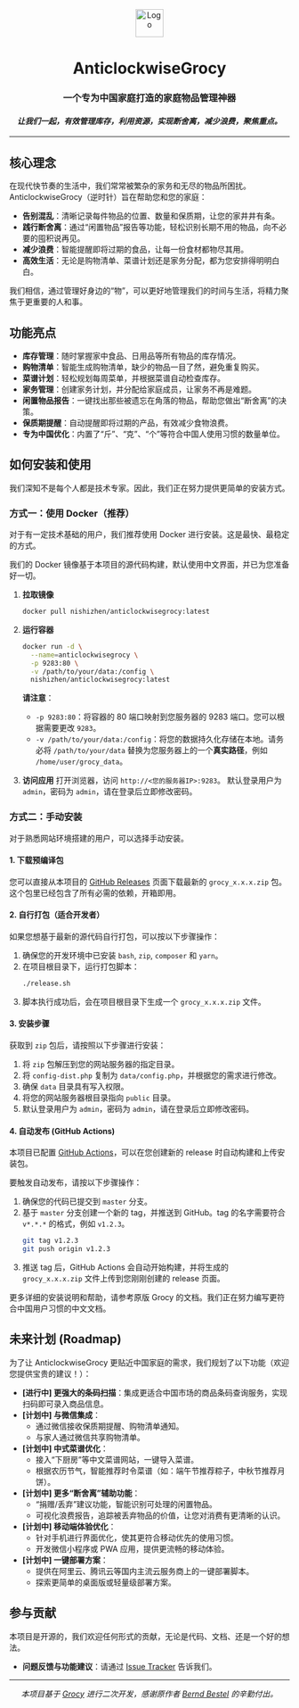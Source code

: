 <div align="center">
<img alt="Logo" height="50" src="https://raw.githubusercontent.com/grocy/grocy/master/public/img/logo.svg?sanitize=true" />
<h1>AnticlockwiseGrocy</h1>
<h3>一个专为中国家庭打造的家庭物品管理神器</h3>
<em><h4>让我们一起，有效管理库存，利用资源，实现断舍离，减少浪费，聚焦重点。</h4></em>
</div>

---

## 核心理念

在现代快节奏的生活中，我们常常被繁杂的家务和无尽的物品所困扰。AnticlockwiseGrocy（逆时针）旨在帮助您和您的家庭：

*   **告别混乱**：清晰记录每件物品的位置、数量和保质期，让您的家井井有条。
*   **践行断舍离**：通过“闲置物品”报告等功能，轻松识别长期不用的物品，向不必要的囤积说再见。
*   **减少浪费**：智能提醒即将过期的食品，让每一份食材都物尽其用。
*   **高效生活**：无论是购物清单、菜谱计划还是家务分配，都为您安排得明明白白。

我们相信，通过管理好身边的“物”，可以更好地管理我们的时间与生活，将精力聚焦于更重要的人和事。

## 功能亮点

*   **库存管理**：随时掌握家中食品、日用品等所有物品的库存情况。
*   **购物清单**：智能生成购物清单，缺少的物品一目了然，避免重复购买。
*   **菜谱计划**：轻松规划每周菜单，并根据菜谱自动检查库存。
*   **家务管理**：创建家务计划，并分配给家庭成员，让家务不再是难题。
*   **闲置物品报告**：一键找出那些被遗忘在角落的物品，帮助您做出“断舍离”的决策。
*   **保质期提醒**：自动提醒即将过期的产品，有效减少食物浪费。
*   **专为中国优化**：内置了“斤”、“克”、“个”等符合中国人使用习惯的数量单位。

## 如何安装和使用

我们深知不是每个人都是技术专家。因此，我们正在努力提供更简单的安装方式。

### 方式一：使用 Docker（推荐）

对于有一定技术基础的用户，我们推荐使用 Docker 进行安装。这是最快、最稳定的方式。

我们的 Docker 镜像基于本项目的源代码构建，默认使用中文界面，并已为您准备好一切。

1.  **拉取镜像**
    ```bash
    docker pull nishizhen/anticlockwisegrocy:latest
    ```

2.  **运行容器**
    ```bash
    docker run -d \
      --name=anticlockwisegrocy \
      -p 9283:80 \
      -v /path/to/your/data:/config \
      nishizhen/anticlockwisegrocy:latest
    ```
    **请注意**：
    *   `-p 9283:80`：将容器的 80 端口映射到您服务器的 9283 端口。您可以根据需要更改 `9283`。
    *   `-v /path/to/your/data:/config`：将您的数据持久化存储在本地。请务必将 `/path/to/your/data` 替换为您服务器上的一个**真实路径**，例如 `/home/user/grocy_data`。

3.  **访问应用**
    打开浏览器，访问 `http://<您的服务器IP>:9283`。
    默认登录用户为 `admin`，密码为 `admin`，请在登录后立即修改密码。

### 方式二：手动安装

对于熟悉网站环境搭建的用户，可以选择手动安装。

#### 1. 下载预编译包

您可以直接从本项目的 [GitHub Releases](https://github.com/nishizhen/AnticlockwiseGrocy/releases) 页面下载最新的 `grocy_x.x.x.zip` 包。这个包里已经包含了所有必需的依赖，开箱即用。

#### 2. 自行打包（适合开发者）

如果您想基于最新的源代码自行打包，可以按以下步骤操作：

1.  确保您的开发环境中已安装 `bash`, `zip`, `composer` 和 `yarn`。
2.  在项目根目录下，运行打包脚本：
    ```bash
    ./release.sh
    ```
3.  脚本执行成功后，会在项目根目录下生成一个 `grocy_x.x.x.zip` 文件。

#### 3. 安装步骤

获取到 `zip` 包后，请按照以下步骤进行安装：
1.  将 `zip` 包解压到您的网站服务器的指定目录。
2.  将 `config-dist.php` 复制为 `data/config.php`，并根据您的需求进行修改。
3.  确保 `data` 目录具有写入权限。
4.  将您的网站服务器根目录指向 `public` 目录。
5.  默认登录用户为 `admin`，密码为 `admin`，请在登录后立即修改密码。

#### 4. 自动发布 (GitHub Actions)

本项目已配置 [GitHub Actions](https://github.com/features/actions)，可以在您创建新的 release 时自动构建和上传安装包。

要触发自动发布，请按以下步骤操作：
1.  确保您的代码已提交到 `master` 分支。
2.  基于 `master` 分支创建一个新的 tag，并推送到 GitHub。tag 的名字需要符合 `v*.*.*` 的格式，例如 `v1.2.3`。
    ```bash
    git tag v1.2.3
    git push origin v1.2.3
    ```
3.  推送 tag 后，GitHub Actions 会自动开始构建，并将生成的 `grocy_x.x.x.zip` 文件上传到您刚刚创建的 release 页面。

更多详细的安装说明和帮助，请参考原版 Grocy 的文档。我们正在努力编写更符合中国用户习惯的中文文档。

## 未来计划 (Roadmap)

为了让 AnticlockwiseGrocy 更贴近中国家庭的需求，我们规划了以下功能（欢迎您提供宝贵的建议！）：

*   **[进行中] 更强大的条码扫描**：集成更适合中国市场的商品条码查询服务，实现扫码即可录入商品信息。
*   **[计划中] 与微信集成**：
    *   通过微信接收保质期提醒、购物清单通知。
    *   与家人通过微信共享购物清单。
*   **[计划中] 中式菜谱优化**：
    *   接入“下厨房”等中文菜谱网站，一键导入菜谱。
    *   根据农历节气，智能推荐时令菜谱（如：端午节推荐粽子，中秋节推荐月饼）。
*   **[计划中] 更多“断舍离”辅助功能**：
    *   “捐赠/丢弃”建议功能，智能识别可处理的闲置物品。
    *   可视化浪费报告，追踪被丢弃物品的价值，让您对消费有更清晰的认识。
*   **[计划中] 移动端体验优化**：
    *   针对手机进行界面优化，使其更符合移动优先的使用习惯。
    *   开发微信小程序或 PWA 应用，提供更流畅的移动体验。
*   **[计划中] 一键部署方案**：
    *   提供在阿里云、腾讯云等国内主流云服务商上的一键部署脚本。
    *   探索更简单的桌面版或轻量级部署方案。

## 参与贡献

本项目是开源的，我们欢迎任何形式的贡献，无论是代码、文档、还是一个好的想法。

*   **问题反馈与功能建议**：请通过 [Issue Tracker](https://github.com/nishizhen/AnticlockwiseGrocy/issues/new/choose) 告诉我们。

---

<div align="center">
<em>本项目基于 <a href="https://github.com/grocy/grocy">Grocy</a> 进行二次开发，感谢原作者 <a href="https://berrnd.de">Bernd Bestel</a> 的辛勤付出。</em>
</div>
